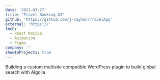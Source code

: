 ```yaml
---
date: '2021-03-27'
title: 'Travel Booking UI'
github: 'https://github.com/j-rayhan/TravelApp'
external: 'https://'
tech:
  - React Native
  - Animation
  - Figma
company: ''
showInProjects: true
---
```


Building a custom multisite compatible WordPress plugin to build global search with Algolia
